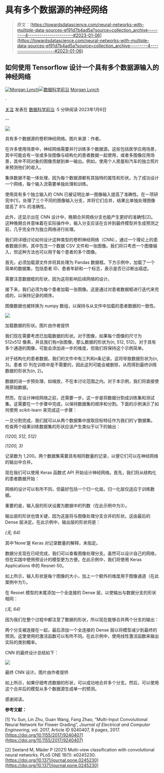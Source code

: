 # 具有多个数据源的神经网络

> 原文：[https://towardsdatascience.com/neural-networks-with-multiple-data-sources-ef91d7b4ad5a?source=collection_archive---------4-----------------------#2023-01-06](https://towardsdatascience.com/neural-networks-with-multiple-data-sources-ef91d7b4ad5a?source=collection_archive---------4-----------------------#2023-01-06)

## 如何使用 Tensorflow 设计一个具有多个数据源输入的神经网络

[](https://medium.com/@morgan_lynch?source=post_page-----ef91d7b4ad5a--------------------------------)[![Morgan Lynch](../Images/731f65c99b8bedc3e07ca6f281596f09.png)](https://medium.com/@morgan_lynch?source=post_page-----ef91d7b4ad5a--------------------------------)[](https://towardsdatascience.com/?source=post_page-----ef91d7b4ad5a--------------------------------)[![数据科学前沿](../Images/a6ff2676ffcc0c7aad8aaf1d79379785.png)](https://towardsdatascience.com/?source=post_page-----ef91d7b4ad5a--------------------------------) [Morgan Lynch](https://medium.com/@morgan_lynch?source=post_page-----ef91d7b4ad5a--------------------------------)

·

[关注](https://medium.com/m/signin?actionUrl=https%3A%2F%2Fmedium.com%2F_%2Fsubscribe%2Fuser%2F4b5483121384&operation=register&redirect=https%3A%2F%2Ftowardsdatascience.com%2Fneural-networks-with-multiple-data-sources-ef91d7b4ad5a&user=Morgan+Lynch&userId=4b5483121384&source=post_page-4b5483121384----ef91d7b4ad5a---------------------post_header-----------) 发表在 [数据科学前沿](https://towardsdatascience.com/?source=post_page-----ef91d7b4ad5a--------------------------------) ·5 分钟阅读·2023年1月6日[](https://medium.com/m/signin?actionUrl=https%3A%2F%2Fmedium.com%2F_%2Fvote%2Ftowards-data-science%2Fef91d7b4ad5a&operation=register&redirect=https%3A%2F%2Ftowardsdatascience.com%2Fneural-networks-with-multiple-data-sources-ef91d7b4ad5a&user=Morgan+Lynch&userId=4b5483121384&source=-----ef91d7b4ad5a---------------------clap_footer-----------)

--

[](https://medium.com/m/signin?actionUrl=https%3A%2F%2Fmedium.com%2F_%2Fbookmark%2Fp%2Fef91d7b4ad5a&operation=register&redirect=https%3A%2F%2Ftowardsdatascience.com%2Fneural-networks-with-multiple-data-sources-ef91d7b4ad5a&source=-----ef91d7b4ad5a---------------------bookmark_footer-----------)![](../Images/b642d0d8398604490bcb3b4dd45695fc.png)

具有多个数据源的卷积神经网络。图片来源：作者。

在许多使用场景中，神经网络需要并行训练多个数据源。这些包括医学应用场景，其中可能会有一张或多张图像与结构化的患者数据一起使用，或者多图像应用场景，其中不同对象的图像贡献到单一输出。例如，使用个人房屋和汽车的独立照片来预测他们的收入。

集体数据不能一体处理，因为每个数据源都有其独特的属性和形状。为了成功设计一个网络，每个输入流需要单独处理和训练。

使用具有多个独立输入的 CNN 已被证明比单一图像输入提高了准确性。在一项研究中[1]，处理了三个不同的图像输入分支，并将它们合并，结果比单独处理图像提高了 8% 的准确性。

此外，还显示出在 CNN 设计中，晚期合并网络分支也能产生更好的准确性[2]。这种晚期合并意味着在实际操作中，输入分支应该在合并到最终模型并生成预测之前，几乎完全作为独立网络进行处理。

我们将详细讨论如何设计这种类型的卷积神经网络（CNN），通过一个理论上的患者数据示例，其中包含一个数据 CSV 文件和一张图像。我们将只考虑一个图像输入，但这种方法也可以用于每个患者的多个图像。

首先，必须加载源文件并将其处理为 Pandas 数据框。下方示例中，加载了一个简单的数据集，包括患者 ID、患者年龄和一个标志，表示是否已诊断出癌症。

需要注意数据框的形状，因为这将影响后续网络的设计。

接下来，我们必须为每个患者加载一张图像。这是通过对患者数据框进行迭代来完成的，以保持记录的顺序。

图像数据也被转换为 numpy 数组，以保持与从文件中加载的患者数据的一致性。

![](../Images/973fb21675363cb370788210ba1674fd.png)

加载数据的形状。图片由作者提供

我们现在需要考虑已加载数据的形状。对于图像，如果每个图像的尺寸为 512x512 像素，并且我们有*n*张图像，那么数据的形状为(n, 512, 512)。对于具有多个通道的图像，可能会添加进一步的维度，但我们将保持这个示例简单。

对于结构化的患者数据，我们的文件中有三列和*n*条记录。这将导致数据形状为(n, 3)。患者 ID 列在训练中是不需要的，因此这列可能会被删除，从而得到最终训练数据的形状为(n, 2)。

数据的进一步预处理，如缩放，不在本讨论范围之内。对于本示例，我们将直接使用原始数据。

然而，在设计神经网络之前，还需要一步。这一步是将数据分割成训练集和测试集。这需要在一个步骤中完成，以保持数据集的顺序和分割。下面的示例演示了如何使用 scikit-learn 来完成这一步骤：

一旦分割完成，我们就可以从两个数据集中提取目标特征作为我们的‘y’数据集。检查两个结果训练数据集的形状应该产生类似于以下的输出：

*(1200, 512, 512)*

*(1200, 3)*

记录数为 1,200。两个数据集需要具有相同数量的记录，以便它们可以在神经网络的输出中合并。

现在我们可以使用 Keras 函数式 API 开始设计神经网络。首先，我们将从结构化的患者数据开始：

网络的设计可以有所不同，但最好包括一个归一化层。归一化层仅适应于训练数据。

重要的是，输入层的形状设置为数据中的列数（在此示例中为3）。

输出层的形状也很关键，因为这是将与图像处理分支合并的形状。这由最后的 Dense 层决定。在此示例中，输出层的形状将是：

*(无, 64)*

其中‘None’是 Keras 对记录数量的解释，未指定。

数据分支现在已经完成，我们可以查看图像处理分支。虽然可以设计自己的网络，但在实践中使用预设计的模型更为方便。在此示例中，我们将使用 Keras Applications 中的 Resnet-50。

如上所示，输入形状是每个图像的大小，加上一个额外的维度用于图像通道（在此案例中为1）。

在 Resnet 模型的末尾添加一个全连接的 Dense 层，以使输出与数据分支的形状相同：

*(无, 64)*

因为我们在整个过程中都注意了数据的形状，所以现在能够合并两个分支的输出：

两个分支被连接在一起，最后添加一个全连接的 Dense 层以将模型减少到最终的预测。这里使用的激活函数可以有所不同。在此示例中，使用线性激活函数来输出实际的类别概率。

CNN 的最终设计总结如下：

![](../Images/dd2da001a98f1ee9fd06d02b4297ad05.png)

最终 CNN 设计。图片由作者提供

如上所示，如果仔细考虑数据的形状，可以成功地合并多个分支。然后，可以使用这个合并后的模型从多个数据源生成单一的预测。

感谢阅读。

**参考文献：**

[1] Yu Sun, Lin Zhu, Guan Wang, Fang Zhao, “Multi-Input Convolutional Neural Network for Flower Grading”, *Journal of Electrical and Computer Engineering*, vol. 2017, Article ID 9240407, 8 pages, 2017\. [https://doi.org/10.1155/2017/9240407](https://doi.org/10.1155/2017/9240407)

[2] Seeland M, Mäder P (2021) Multi-view classification with convolutional neural networks. PLoS ONE 16(1): e0245230\. [https://doi.org/10.1371/journal.pone.0245230](https://doi.org/10.1371/journal.pone.0245230)
